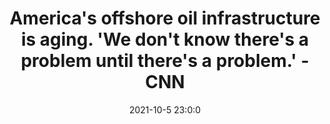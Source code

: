 ---
"title": "America's offshore oil infrastructure is aging. 'We don't know there's a problem until there's a problem.' - CNN"
"date": "2021-10-5 23:0:0"
"feed_name": "GOOGLENEWSDRILLING"
"feed_website": "https://news.google.com/search?q=drilling%2Bincident&hl=en-US&gl=US&ceid=US:en"
"feed_rss": "https://news.google.com/rss/search?q=drilling%2Bincident&hl=en-US&gl=US&ceid=US:en"
"link": "https://www.cnn.com/2021/10/05/us/oil-spill-aging-fossil-fuel-infrastructure-climate/index.html"
"source": "{'href': 'https://www.cnn.com', 'title': 'CNN'}"
"file": "_posts/2021-1-1-509f75c70a2e2247318e35cbac122f0d99dc286a.md"
"accident": "0"
"drilling": "0"
"dead": "0"
"injured": "0"
"arrested": "0"
"place": "unknown place"
"where": "unknown site"
"causes": "unknown"
"place_uri": "unknown place"
---